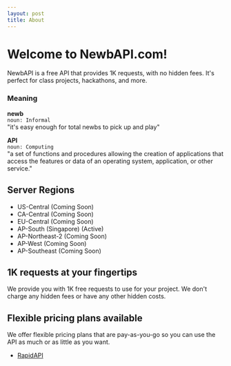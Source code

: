 ```yaml
---
layout: post
title: About
---
```


# Welcome to NewbAPI.com!

NewbAPI is a free API that provides 1K requests, with no hidden fees. It's perfect for class projects, hackathons, and more.

### Meaning
**newb** <br> 
`noun: Informal` <br> 
"it's easy enough for total newbs to pick up and play"

**API** <br>
`noun: Computing` <br>
"a set of functions and procedures allowing the creation of applications that access the features or data of an operating system, application, or other service."

## Server Regions
- US-Central (Coming Soon)
- CA-Central (Coming Soon)
- EU-Central (Coming Soon)
- AP-South (Singapore) (Active)
- AP-Northeast-2 (Coming Soon)
- AP-West (Coming Soon)
- AP-Southeast (Coming Soon)

## 1K requests at your fingertips

We provide you with 1K free requests to use for your project. We don't charge any hidden fees or have any other hidden costs.

## Flexible pricing plans available

We offer flexible pricing plans that are pay-as-you-go so you can use the API as much or as little as you want. 
- [RapidAPI](https://english.api.rakuten.net/user/newbAPIOfficial)